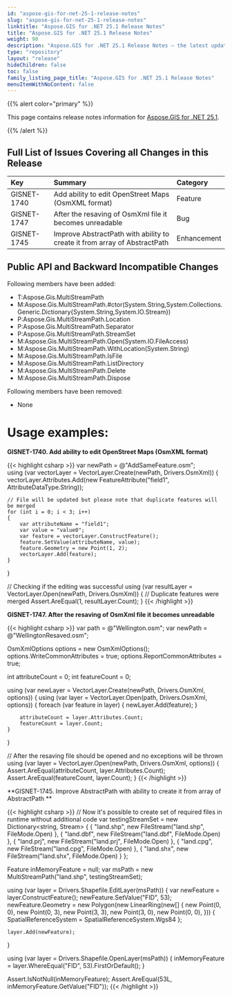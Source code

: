 ```yaml
---
id: "aspose-gis-for-net-25-1-release-notes"
slug: "aspose-gis-for-net-25-1-release-notes"
linktitle: "Aspose.GIS for .NET 25.1 Release Notes"
title: "Aspose.GIS for .NET 25.1 Release Notes"
weight: 90
description: "Aspose.GIS for .NET 25.1 Release Notes – the latest updates and fixes."
type: "repository"
layout: "release"
hideChildren: false
toc: false
family_listing_page_title: "Aspose.GIS for .NET 25.1 Release Notes"
menuItemWithNoContent: false
---
```


{{% alert color="primary" %}}

This page contains release notes information for [Aspose.GIS for .NET 25.1](https://www.nuget.org/packages/Aspose.GIS/25.1.0).

{{% /alert %}}

## **Full List of Issues Covering all Changes in this Release**

|**Key**    |**Summary**                                                                                           |**Category**|
|:--------- |:-----------------------------------------------------------------------------------------------------|:-----------|
|GISNET-1740|Add ability to edit OpenStreet Maps (OsmXML format)                                                   |Feature     |
|GISNET-1747|After the resaving of OsmXml file it becomes unreadable                                               |Bug         |
|GISNET-1745|Improve AbstractPath with ability to create it from array of AbstractPath                             |Enhancement |




## **Public API and Backward Incompatible Changes**
Following members have been added:

+ T:Aspose.Gis.MultiStreamPath
+ M:Aspose.Gis.MultiStreamPath.#ctor(System.String,System.Collections.Generic.Dictionary{System.String,System.IO.Stream})
+ P:Aspose.Gis.MultiStreamPath.Location
+ P:Aspose.Gis.MultiStreamPath.Separator
+ P:Aspose.Gis.MultiStreamPath.StreamSet
+ M:Aspose.Gis.MultiStreamPath.Open(System.IO.FileAccess)
+ M:Aspose.Gis.MultiStreamPath.WithLocation(System.String)
+ M:Aspose.Gis.MultiStreamPath.IsFile
+ M:Aspose.Gis.MultiStreamPath.ListDirectory
+ M:Aspose.Gis.MultiStreamPath.Delete
+ M:Aspose.Gis.MultiStreamPath.Dispose

Following members have been removed:

- None


# **Usage examples:**

**GISNET-1740. Add ability to edit OpenStreet Maps (OsmXML format)**

{{< highlight csharp >}}
var newPath = @"AddSameFeature.osm";    
using (var vectorLayer = VectorLayer.Create(newPath, Drivers.OsmXml))
{
	vectorLayer.Attributes.Add(new FeatureAttribute("field1", AttributeDataType.String));
	
	// File will be updated but please note that duplicate features will be merged
	for (int i = 0; i < 3; i++)
	{
		var attributeName = "field1";
		var value = "value0";
		var feature = vectorLayer.ConstructFeature();
		feature.SetValue(attributeName, value);
		feature.Geometry = new Point(1, 2);
		vectorLayer.Add(feature);
	} 
}

// Checking if the editing was successful
using (var resultLayer = VectorLayer.Open(newPath, Drivers.OsmXml))
{
	// Duplicate features were merged
	Assert.AreEqual(1, resultLayer.Count);
}
{{< /highlight >}}

**GISNET-1747. After the resaving of OsmXml file it becomes unreadable**

{{< highlight csharp >}}
var path = @"Wellington.osm";
var newPath = @"WellingtonResaved.osm";

OsmXmlOptions options = new OsmXmlOptions();
options.WriteCommonAttributes = true;
options.ReportCommonAttributes = true;

int attributeCount = 0;
int featureCount = 0;

using (var newLayer = VectorLayer.Create(newPath, Drivers.OsmXml, options))
{
    using (var layer = VectorLayer.Open(path, Drivers.OsmXml, options))
    {
        foreach (var feature in layer)
        {
			newLayer.Add(feature);
        }

        attributeCount = layer.Attributes.Count;
        featureCount = layer.Count;
    }
}

// After the resaving file should be opened and no exceptions will be thrown
using (var layer = VectorLayer.Open(newPath, Drivers.OsmXml, options))
{
    Assert.AreEqual(attributeCount, layer.Attributes.Count);
    Assert.AreEqual(featureCount, layer.Count);
}
{{< /highlight >}}


**GISNET-1745. Improve AbstractPath with ability to create it from array of AbstractPath  **

{{< highlight csharp >}}
// Now it's possible to create set of required files in runtime without additional code
var testingStreamSet = new Dictionary<string, Stream>
{
    { "land.shp", new FileStream("land.shp", FileMode.Open) },
    { "land.dbf", new FileStream("land.dbf", FileMode.Open) },
    { "land.prj", new FileStream("land.prj", FileMode.Open) },
    { "land.cpg", new FileStream("land.cpg", FileMode.Open) },
    { "land.shx", new FileStream("land.shx", FileMode.Open) }
};

Feature inMemoryFeature = null;
var msPath = new MultiStreamPath("land.shp", testingStreamSet);

using (var layer = Drivers.Shapefile.EditLayer(msPath))
{
    var newFeature = layer.ConstructFeature();
    newFeature.SetValue("FID", 53);
    newFeature.Geometry = new Polygon(new LinearRing(new[]
    {
        new Point(0, 0),
        new Point(0, 3),
        new Point(3, 3),
        new Point(3, 0),
        new Point(0, 0),
    }))
    {
        SpatialReferenceSystem = SpatialReferenceSystem.Wgs84
    };

    layer.Add(newFeature);
}

using (var layer = Drivers.Shapefile.OpenLayer(msPath))
{
    inMemoryFeature = layer.WhereEqual<long>("FID", 53).FirstOrDefault();
}

Assert.IsNotNull(inMemoryFeature);
Assert.AreEqual(53L, inMemoryFeature.GetValue("FID"));
{{< /highlight >}}